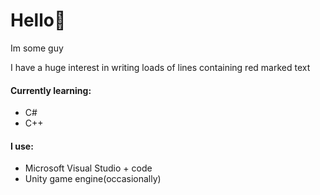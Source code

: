 # Hello👋
Im some guy

I have a huge interest in writing loads of lines containing red marked text

#### Currently learning:
* C#
* C++ 

#### I use:
* Microsoft Visual Studio + code
* Unity game engine(occasionally) 
